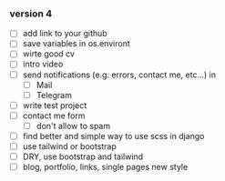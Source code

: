 ### version 4

- [ ] add link to your github
- [ ] save variables in os.environt
- [ ] wirte good cv
- [ ] intro video 
- [ ] send notifications (e.g. errors, contact me, etc...) in
    - [ ] Mail
    - [ ] Telegram
- [ ] write test project
- [ ] contact me form 
    - [ ] don't allow to spam
- [ ] find better and simple way to use scss in django
- [ ] use tailwind or bootstrap
- [ ] DRY, use bootstrap and tailwind
- [ ] blog, portfolio, links, single pages new style 
